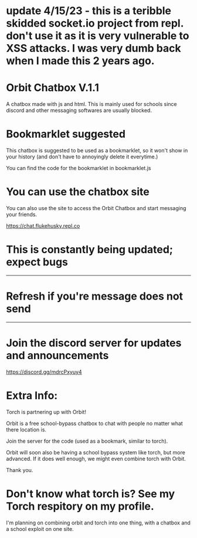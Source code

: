 # update 4/15/23 - this is a teribble skidded socket.io project from repl. don't use it as it is very vulnerable to XSS attacks. I was very dumb back when I made this 2 years ago.

# Orbit Chatbox V.1.1
A chatbox made with js and html.
This is mainly used for schools since discord and other messaging softwares are usually blocked.

# Bookmarklet suggested
This chatbox is suggested to be used as a bookmarklet, so it won't show in your history (and don't have to annoyingly delete it everytime.)

You can find the code for the bookmarklet in bookmarklet.js


# You can use the chatbox site 

You can also use the site to access the Orbit Chatbox and start messaging your friends.

https://chat.flukehusky.repl.co

# This is constantly being updated; expect bugs
---
# Refresh if you're message does not send
---
# Join the discord server for updates and announcements 

https://discord.gg/mdrcPxyuy4

# Extra Info: 

Torch is partnering up with Orbit!

Orbit is a free school-bypass chatbox to chat with people no matter what there location is. 

Join the server for the code (used as a bookmark, similar to torch).

Orbit will soon also be having a school bypass system like torch, but more advanced. If it does well enough, we might even combine torch with Orbit.

Thank you.

# Don't know what torch is? See my Torch respitory on my profile. 
I'm planning on combining orbit and torch into one thing, with a chatbox and a school exploit on one site.
